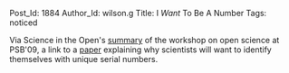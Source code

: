 Post_Id: 1884
Author_Id: wilson.g
Title: I *Want* To Be A Number
Tags: noticed

<p>Via Science in the Open's <a href="http://blog.openwetware.org/scienceintheopen/2009/01/06/brief-running-report-on-the-open-science-workshop-at-psb09/">summary</a> of the workshop on open science at PSB'09, a link to a <a href="http://www.ploscompbiol.org/article/info%3Adoi%2F10.1371%2Fjournal.pcbi.1000247">paper</a> explaining why scientists will want to identify themselves with unique serial numbers.</p>
